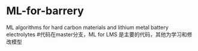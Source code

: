 # ML-for-barrery
ML algorithms for hard carbon materials and lithium metal battery electrolytes
#代码在master分支，ML for LMS 是主要的代码，其他为学习和修改模型
